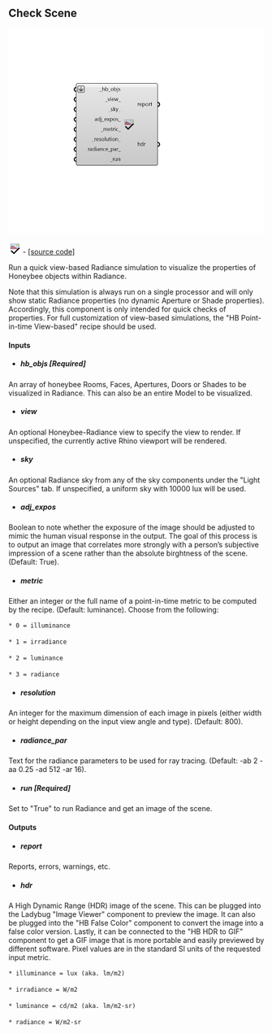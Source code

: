 ## Check Scene

![](../../images/components/Check_Scene.png)

![](../../images/icons/Check_Scene.png) - [[source code]](https://github.com/ladybug-tools/honeybee-grasshopper-radiance/blob/master/honeybee_grasshopper_radiance/src//HB%20Check%20Scene.py)


Run a quick view-based Radiance simulation to visualize the properties of Honeybee objects within Radiance. 

Note that this simulation is always run on a single processor and will only show static Radiance properties (no dynamic Aperture or Shade properties). Accordingly, this component is only intended for quick checks of properties. For full customization of view-based simulations, the "HB Point-in-time View-based" recipe should be used. 



#### Inputs
* ##### hb_objs [Required]
An array of honeybee Rooms, Faces, Apertures, Doors or Shades to be visualized in Radiance. This can also be an entire Model to be visualized. 
* ##### view 
An optional Honeybee-Radiance view to specify the view to render. If unspecified, the currently active Rhino viewport will be rendered. 
* ##### sky 
An optional Radiance sky from any of the sky components under the "Light Sources" tab. If unspecified, a uniform sky with 10000 lux will be used. 
* ##### adj_expos 
Boolean to note whether the exposure of the image should be adjusted to mimic the human visual response in the output. The goal of this process is to output an image that correlates more strongly with a person’s subjective impression of a scene rather than the absolute birghtness of the scene. (Default: True). 
* ##### metric 
Either an integer or the full name of a point-in-time metric to be computed by the recipe. (Default: luminance). Choose from the following: 

    * 0 = illuminance

    * 1 = irradiance

    * 2 = luminance

    * 3 = radiance
* ##### resolution 
An integer for the maximum dimension of each image in pixels (either width or height depending on the input view angle and type). (Default: 800). 
* ##### radiance_par 
Text for the radiance parameters to be used for ray tracing. (Default: -ab 2 -aa 0.25 -ad 512 -ar 16). 
* ##### run [Required]
Set to "True" to run Radiance and get an image of the scene. 

#### Outputs
* ##### report
Reports, errors, warnings, etc. 
* ##### hdr
A High Dynamic Range (HDR) image of the scene. This can be plugged into the Ladybug "Image Viewer" component to preview the image. It can also be plugged into the "HB False Color" component to convert the image into a false color version. Lastly, it can be connected to the "HB HDR to GIF" component to get a GIF image that is more portable and easily previewed by different software. Pixel values are in the standard SI units of the requested input metric. 

    * illuminance = lux (aka. lm/m2)

    * irradiance = W/m2

    * luminance = cd/m2 (aka. lm/m2-sr)

    * radiance = W/m2-sr